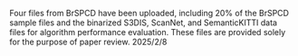 Four files from BrSPCD have been uploaded, including 20% of the BrSPCD sample files and the binarized S3DIS, ScanNet, and SemanticKITTI data files for algorithm performance evaluation. These files are provided solely for the purpose of paper review. 2025/2/8

